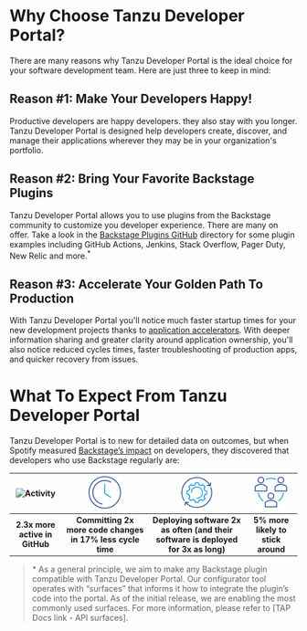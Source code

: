 # Why Choose Tanzu Developer Portal?

There are many reasons why Tanzu Developer Portal is the ideal choice for your software development team. Here are just three to keep in mind:

## **Reason \#1: Make Your Developers Happy!**

Productive developers are happy developers. they also stay with you longer. Tanzu Developer Portal is designed help developers create, discover, and manage their applications wherever they may be in your organization's portfolio.

## **Reason \#2: Bring Your Favorite Backstage Plugins**

Tanzu Developer Portal allows you to use plugins from the Backstage community to customize you developer experience. There are many on offer. Take a look in the [Backstage Plugins GitHub](https://github.com/backstage/backstage/tree/master/plugins) directory for some plugin examples including GitHub Actions, Jenkins, Stack Overflow, Pager Duty, New Relic and more.<sup>*</sup> 

## **Reason \#3: Accelerate Your Golden Path To Production**

With Tanzu Developer Portal you'll notice much faster startup times for your new development projects thanks to [application accelerators](accelerators.md). With deeper information sharing and greater clarity around application ownership, you'll also notice reduced cycles times, faster troubleshooting of production apps, and quicker recovery from issues.

# What To Expect From Tanzu Developer Portal

Tanzu Developer Portal is to new for detailed data on outcomes, but when Spotify measured [Backstage’s impact](https://backstage.spotify.com/blog/how-spotify-measures-backstage-roi/) on developers, they discovered that developers who use Backstage regularly are:

| <img src="images/activity.png" alt="Activity" width="60"/> |  <img src="images/clock.png" alt="Clock" width="60"/>  |          <img src="images/cogcycle.png" alt="Components" width="60"/>          | <img src="images/team.png" alt="Team" width="60"/> |
|:----------------------------------------------------------:|:------------------------------------------------------:|:------------------------------------------------------------------------------:|:--------------------------------------------------:|
|                 **2.3x more active in GitHub**                 | **Committing 2x more code changes in 17% less cycle time** | **Deploying software 2x as often (and their software is deployed for 3x as long)** |           **5% more likely to stick around**           |

> \* As a general principle, we aim to make any Backstage plugin compatible with Tanzu Developer Portal. Our configurator tool operates with “surfaces” that informs it how to integrate the plugin’s code into the portal. As of the initial release, we are enabling the most commonly used surfaces. For more information, please refer to [TAP Docs link - API surfaces].

